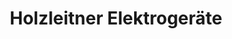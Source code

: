 ---
title: "Holzleitner Elektrogeräte"
url: /solingen/holzleitner-elektrogeraete/
shop: Elektronik
---